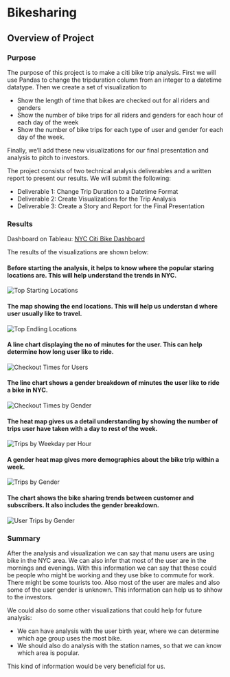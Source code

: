# Bikesharing

## Overview of Project

### Purpose
The purpose of this project is to make a citi bike trip analysis. First we will use Pandas to change the tripduration column from an integer to a datetime datatype. Then we create a set of visualization to 

* Show the length of time that bikes are checked out for all riders and genders
* Show the number of bike trips for all riders and genders for each hour of each day of the week
* Show the number of bike trips for each type of user and gender for each day of the week.

Finally, we’ll add these new visualizations  for our final presentation and analysis to pitch to investors.

The project consists of two technical analysis deliverables and a written report to present our results. We will submit the following:

* Deliverable 1: Change Trip Duration to a Datetime Format
* Deliverable 2: Create Visualizations for the Trip Analysis
* Deliverable 3: Create a Story and Report for the Final Presentation

### Results

Dashboard on Tableau: [NYC Citi Bike Dashboard](https://public.tableau.com/app/profile/kunal.juneja/viz/NYC_Citibike_Challenge_16351040850950/NYCCitiBikes)

The results of the visualizations are shown below:

#### Before starting the analysis, it helps to know where the popular staring locations are. This will help understand the trends in NYC.

![Top Starting Locations](https://user-images.githubusercontent.com/25447945/138614324-b8b87e44-c924-47e0-adf7-15ffe603dc81.png)

#### The map showing the end locations. This will help us understan d where user usually like to travel. 

![Top Endling Locations](https://user-images.githubusercontent.com/25447945/138614331-e344a1bc-43fc-4e28-8206-b34c015a7e55.png)

#### A line chart displaying the no of minutes for the user. This can help determine how long user like to ride.

![Checkout Times for Users](https://user-images.githubusercontent.com/25447945/138614338-e2dbf276-f8dc-4b0d-9f74-f2cfb859b1c8.png)

#### The line chart shows a gender breakdown of minutes the user like to ride a bike in NYC.

![Checkout Times by Gender](https://user-images.githubusercontent.com/25447945/138614339-8cde211f-be45-4d68-a256-ed22649e799e.png)

#### The heat map gives us a detail understanding by showing the number of trips user have taken with a day to rest of the week. 

![Trips by Weekday per Hour](https://user-images.githubusercontent.com/25447945/138614340-f1554fc4-0be1-4224-8cd6-094fa7f96bb2.png)

#### A gender heat map gives more demographics about the bike trip within a week. 

![Trips by Gender](https://user-images.githubusercontent.com/25447945/138614344-73282ac4-28dc-41ce-a770-a969faa2cf32.png)

#### The chart shows the bike sharing trends between customer and subscribers. It also includes the gender breakdown. 

![User Trips by Gender](https://user-images.githubusercontent.com/25447945/138614345-23bf9cfd-8118-4d4a-b0c8-b4423cc83b1b.png)

### Summary 

After the analysis and visualization we can say that manu users are using bike in the NYC area. We can also infer that most of the user are in the mornings and evenings. With this information we can say that these could be people who might be working and they use bike to commute for work. There might be some tourists too. Also most of the user are males and also some of the user gender is unknown. This information can help us to shhow to the investors. 

We could also do some other visualizations that could help for future analysis:

* We can have analysis with the user birth year, where we can determine which age group uses the most bike.
* We should also do analysis with the station names, so that we can know which area is popular. 

This kind of information would be very beneficial for us. 




